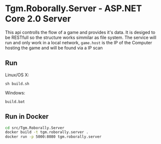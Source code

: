 # Tgm.Roborally.Server - ASP.NET Core 2.0 Server

This api controlls the flow of a game and provides it's data.
It is desiged to be RESTfull so the structure works simmilar as file system.
The service will run and only work in a local network, `game.host` is the IP of the Computer hosting the game and will be found via a IP scan

## Run

Linux/OS X:

```
sh build.sh
```

Windows:

```
build.bat
```
## Run in Docker

```bash
cd src/Tgm.Roborally.Server
docker build -t tgm.roborally.server .
docker run -p 5000:8080 tgm.roborally.server
```
